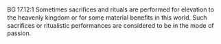 BG 17.12:1	Sometimes sacriﬁces and rituals are performed for elevation to the heavenly kingdom or for some material beneﬁts in this world. Such sacriﬁces or ritualistic performances are considered to be in the mode of passion.